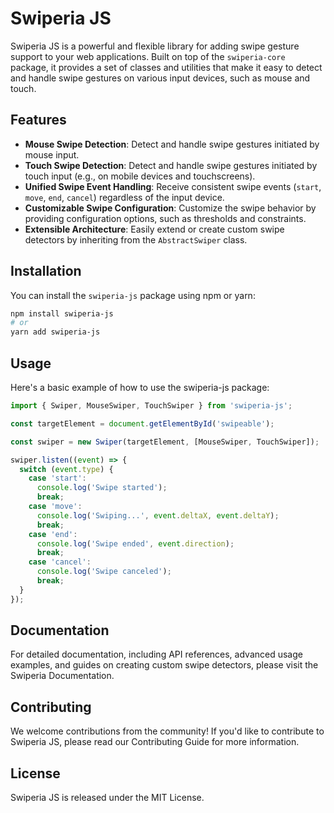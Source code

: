 # Swiperia JS

Swiperia JS is a powerful and flexible library for adding swipe gesture support to your web applications. Built on top of the `swiperia-core` package, it provides a set of classes and utilities that make it easy to detect and handle swipe gestures on various input devices, such as mouse and touch.

## Features

- **Mouse Swipe Detection**: Detect and handle swipe gestures initiated by mouse input.
- **Touch Swipe Detection**: Detect and handle swipe gestures initiated by touch input (e.g., on mobile devices and touchscreens).
- **Unified Swipe Event Handling**: Receive consistent swipe events (`start`, `move`, `end`, `cancel`) regardless of the input device.
- **Customizable Swipe Configuration**: Customize the swipe behavior by providing configuration options, such as thresholds and constraints.
- **Extensible Architecture**: Easily extend or create custom swipe detectors by inheriting from the `AbstractSwiper` class.

## Installation

You can install the `swiperia-js` package using npm or yarn:

```bash
npm install swiperia-js
# or
yarn add swiperia-js
```


## Usage
Here's a basic example of how to use the swiperia-js package:

```ts
import { Swiper, MouseSwiper, TouchSwiper } from 'swiperia-js';

const targetElement = document.getElementById('swipeable');

const swiper = new Swiper(targetElement, [MouseSwiper, TouchSwiper]);

swiper.listen((event) => {
  switch (event.type) {
    case 'start':
      console.log('Swipe started');
      break;
    case 'move':
      console.log('Swiping...', event.deltaX, event.deltaY);
      break;
    case 'end':
      console.log('Swipe ended', event.direction);
      break;
    case 'cancel':
      console.log('Swipe canceled');
      break;
  }
});
```

## Documentation
For detailed documentation, including API references, advanced usage examples, and guides on creating custom swipe detectors, please visit the Swiperia Documentation.

## Contributing
We welcome contributions from the community! If you'd like to contribute to Swiperia JS, please read our Contributing Guide for more information.

## License
Swiperia JS is released under the MIT License.